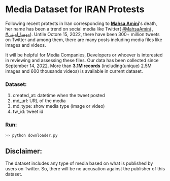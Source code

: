 # Media Dataset for IRAN Protests

Following recent protests in Iran corresponding to [__Mahsa Amini__](https://en.wikipedia.org/wiki/Death_of_Mahsa_Amini)'s death, her name has been a trend on social media like Twitter( [#MahsaAmini](https://twitter.com/search?q=%23MahsaAmini) , [#مهسا_امینی](https://twitter.com/search?q=%23%D9%85%D9%87%D8%B3%D8%A7_%D8%A7%D9%85%DB%8C%D9%86%DB%8C)).
Untile Octore 15, 2022, there have been 300+ million tweets on Twitter and among them, there are many posts including media files like images and videos.

It will be helpful for Media Companies, Developers or whoever is interested in reviewing and assessing these files. Our data has been collected since September 14, 2022.
More than __3.1M records__ (including(unique) 2.5M images and 600 thousands videos) is available in current dataset.


### Dataset:
1. created_at: datetime when the tweet posted
2. md_url: URL of the media
3. md_type: show media type (image or video)
4. tw_id: tweet id

### Run:
```python
>> python downloader.py
```
## Disclaimer:
The dataset includes any type of media based on what is published by users on Twitter. So, there will be no accusation against the publisher of this dataset.
